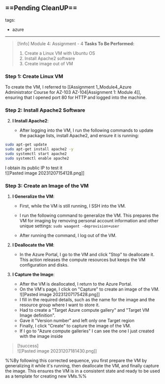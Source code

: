 ==Pending CleanUP==
---
tags:
  - azure
---
> [!info] Module 4: Assignment - 4
> **Tasks To Be Performed:** 
> 1. Create a Linux VM with Ubuntu OS 
> 2. Install Apache2 software 
> 3. Create image out of VM



### Step 1: Create Linux VM
To create the VM, I referred to [[Assignment 1_Module4_Azure Administrator Course for AZ-103 AZ-104|Assignment 1: Module 4]], ensuring that I opened port 80 for HTTP and logged into the machine.

### Step 2: Install Apache2 Software

2. **I Install Apache2**:
    
    - After logging into the VM, I run the following commands to update the package lists, install Apache2, and ensure it is running:

```bash
sudo apt-get update
sudo apt-get install apache2 -y
sudo systemctl start apache2
sudo systemctl enable apache2

```

I obtain its public IP to test it
<br>![[Pasted image 20231207154128.png]]


### Step 3: Create an Image of the VM

1. **I Generalize the VM**:
    
    - First, while the VM is still running, I SSH into the VM.
    - I run the following command to generalize the VM. This prepares the VM for imaging by removing personal account information and other unique settings:
      `sudo waagent -deprovision+user`
        
    - After running the command, I log out of the VM.
2. **I Deallocate the VM**:
    
    - In the Azure Portal, I go to the VM and click "Stop" to deallocate it. This action releases the compute resources but keeps the VM configuration and disks.
3. **I Capture the Image**:
    
    - After the VM is deallocated, I return to the Azure Portal.
    - On the VM's page, I click on "Capture" to create an image of the VM.
      <br>![[Pasted image 20231207175428.png]]
    - I fill in the required details, such as the name for the image and the resource group where I want to store it.
    - Had to create a "Target Azure compute gallery" and "Target VM Image definition".
    - Gave it "Version number" and left only one Target region
    - Finally, I click "Create" to capture the image of the VM.
    - If I go to "Azure compute galleries" I can see the one I just created with the image inside

> [!success]
> <br>![[Pasted image 20231207181430.png]]


%%By following this corrected sequence, you first prepare the VM by generalizing it while it's running, then deallocate the VM, and finally capture the image. This ensures the VM is in a consistent state and ready to be used as a template for creating new VMs.%%